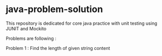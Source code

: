 # java-problem-solution
This repository is dedicated for core java practice with unit testing using JUNIT and Mockito

Problems are following : 

Problem 1 :
Find the length of given string content
